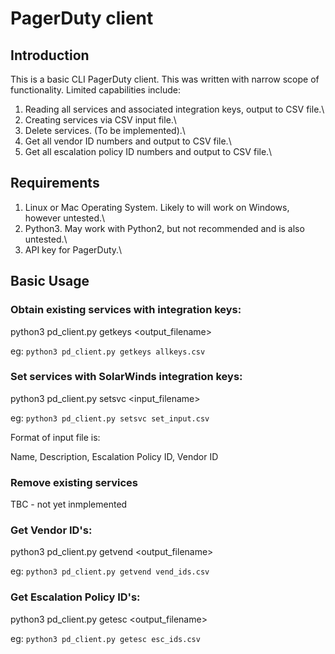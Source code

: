 # PagerDuty client 

## Introduction

This is a basic CLI PagerDuty client.  This was written with narrow scope of functionality.  Limited capabilities include:

1) Reading all services and associated integration keys, output to CSV file.\
2) Creating services via CSV input file.\
3) Delete services.  (To be implemented).\
4) Get all vendor ID numbers and output to CSV file.\
5) Get all escalation policy ID numbers and output to CSV file.\


## Requirements

1) Linux or Mac Operating System. Likely to will work on Windows, however untested.\
2) Python3.  May work with Python2, but not recommended and is also untested.\
3) API key for PagerDuty.\


## Basic Usage

### Obtain existing services with integration keys:

python3 pd_client.py getkeys <output_filename>

eg:
````python3 pd_client.py getkeys allkeys.csv````


### Set services with SolarWinds integration keys:

python3 pd_client.py setsvc <input_filename>

eg:
````python3 pd_client.py setsvc set_input.csv````

Format of input file is:

Name, Description, Escalation Policy ID, Vendor ID


### Remove existing services 

TBC - not yet inmplemented


### Get Vendor ID's:

python3 pd_client.py getvend <output_filename>

eg:
````python3 pd_client.py getvend vend_ids.csv````


### Get Escalation Policy ID's:

python3 pd_client.py getesc <output_filename>

eg:
````python3 pd_client.py getesc esc_ids.csv````

